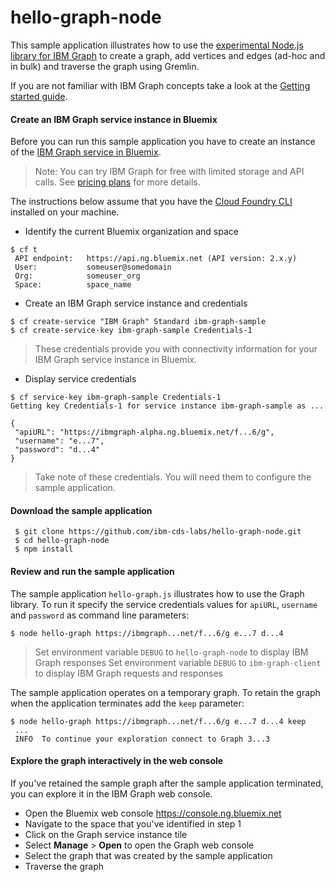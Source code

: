 # hello-graph-node

This sample application illustrates how to use the [experimental Node.js library for IBM Graph](https://github.com/ibm-cds-labs/nodejs-graph) to create a graph, add vertices and edges (ad-hoc and in bulk) and traverse the graph using Gremlin.

If you are not familiar with IBM Graph concepts take a look at the [Getting started guide](https://ibm-graph-docs.ng.bluemix.net/gettingstarted.html).

#### Create an IBM Graph service instance in Bluemix

Before you can run this sample application you have to create an instance of the [IBM Graph service in Bluemix](https://console.ng.bluemix.net/catalog/services/ibm-graph/). 

> Note: You can try IBM Graph for free with limited storage and API calls. See [pricing plans](https://console.ng.bluemix.net/catalog/services/ibm-graph/) for more details.

The instructions below assume that you have the [Cloud Foundry CLI](https://console.ng.bluemix.net/docs/cli/index.html#cli) installed on your machine. 

* Identify the current Bluemix organization and space
```
$ cf t
 API endpoint:   https://api.ng.bluemix.net (API version: 2.x.y)
 User:           someuser@somedomain
 Org:            someuser_org
 Space:          space_name
```

* Create an IBM Graph service instance and credentials
```
$ cf create-service "IBM Graph" Standard ibm-graph-sample
$ cf create-service-key ibm-graph-sample Credentials-1
```

> These credentials provide you with connectivity information for your IBM Graph service instance in Bluemix.

* Display service credentials
```
$ cf service-key ibm-graph-sample Credentials-1
Getting key Credentials-1 for service instance ibm-graph-sample as ...

{
 "apiURL": "https://ibmgraph-alpha.ng.bluemix.net/f...6/g",
 "username": "e...7",
 "password": "d...4"
}
```

> Take note of these credentials. You will need them to configure the sample application.

####  Download the sample application

```
 $ git clone https://github.com/ibm-cds-labs/hello-graph-node.git
 $ cd hello-graph-node
 $ npm install
```

#### Review and run the sample application

The sample application `hello-graph.js` illustrates how to use the Graph library. To run it specify the service credentials values for `apiURL`, `username` and `password` as command line parameters:

```
$ node hello-graph https://ibmgraph...net/f...6/g e...7 d...4 
```

> Set environment variable `DEBUG` to `hello-graph-node` to display IBM Graph responses
> Set environment variable `DEBUG` to `ibm-graph-client` to display IBM Graph requests and responses

The sample application operates on a temporary graph. To retain the graph when the application terminates add the `keep` parameter:

```
$ node hello-graph https://ibmgraph...net/f...6/g e...7 d...4 keep
 ...
 INFO  To continue your exploration connect to Graph 3...3
```

#### Explore the graph interactively in the web console

If you've retained the sample graph after the sample application terminated, you can explore it in the IBM Graph web console.

* Open the Bluemix web console https://console.ng.bluemix.net
* Navigate to the space that you've identified in step 1
* Click on the Graph service instance tile
* Select **Manage** > **Open** to open the Graph web console
* Select the graph that was created by the sample application 
* Traverse the graph 